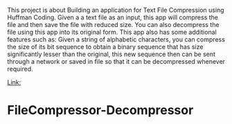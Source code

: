 This project is about Building an application for Text File Compression using Huffman Coding. Given a a text file as an input, 
this app will compress the file and then save the file with reduced size. You can also decompress the file using this app into 
its original form. This app also has some additional features such as: Given a string of alphabetic characters, you can compress 
the size of its bit sequence to obtain a binary sequence that has size significantly lesser than the original, this new sequence 
then can be sent through a network or saved in file so that it can be decompressed whenever required.

[Link:](https://drive.google.com/file/d/1Fzb63yIGV5h6G61wCUTEQnTPoRydfnJb/view?usp=sharing)
# FileCompressor-Decompressor
